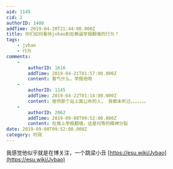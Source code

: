 ```yaml
---
aid: 1145
cid: 2
authorID: 1408
addTime: 2019-04-20T21:44:00.000Z
title: 你们如何看待jvbao到处撕逼举报翻墙的行为？
tags:
    - jvbao
    - 行为
comments:
    -
        authorID: 1616
        addTime: 2019-04-21T01:57:00.000Z
        content: 客气什么，举报他呀
    -
        authorID: 1145
        addTime: 2019-04-22T01:14:00.000Z
        content: 居然那个站上面公布的人， 我都未听过。。。。。。。
    -
        authorID: 2062
        addTime: 2019-09-08T09:52:00.000Z
        content: 在推上举报翻墙，这是何等的精神分裂
date: 2019-09-08T09:52:00.000Z
category: 时政
---
```


我感觉他似乎就是在博关注，一个跳梁小丑 [https://esu.wiki/Jvbao](https://esu.wiki/Jvbao)
